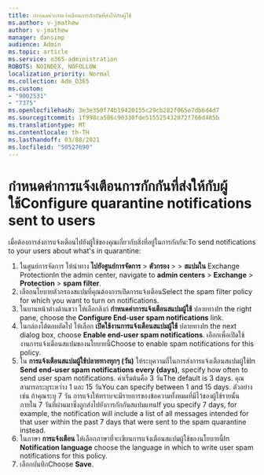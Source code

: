 ```yaml
---
title: กําหนดค่าการแจ้งเตือนการกักกันที่ส่งให้กับผู้ใช้
ms.author: v-jmathew
author: v-jmathew
manager: dansimp
audience: Admin
ms.topic: article
ms.service: o365-administration
ROBOTS: NOINDEX, NOFOLLOW
localization_priority: Normal
ms.collection: Adm_O365
ms.custom:
- "9002531"
- "7375"
ms.openlocfilehash: 3e3e350f74b19420155c29cb282f065e7db6d4d7
ms.sourcegitcommit: 1f998ca586c90330fde515525432072f766d485b
ms.translationtype: MT
ms.contentlocale: th-TH
ms.lasthandoff: 03/08/2021
ms.locfileid: "50527690"
---
```

# <a name="configure-quarantine-notifications-sent-to-users"></a><span data-ttu-id="fa614-102">กําหนดค่าการแจ้งเตือนการกักกันที่ส่งให้กับผู้ใช้</span><span class="sxs-lookup"><span data-stu-id="fa614-102">Configure quarantine notifications sent to users</span></span>

<span data-ttu-id="fa614-103">เมื่อต้องการส่งการแจ้งเตือนไปยังผู้ใช้ของคุณเกี่ยวกับสิ่งที่อยู่ในการกักกัน:</span><span class="sxs-lookup"><span data-stu-id="fa614-103">To send notifications to your users about what's in quarantine:</span></span>

1. <span data-ttu-id="fa614-104">ในศูนย์การจัดการ ให้นําทาง **ไปยังศูนย์การจัดการ**  >  **ตัวกรอง**  >    >  **สแปมใน** Exchange Protection</span><span class="sxs-lookup"><span data-stu-id="fa614-104">In the admin center, navigate to **admin centers** > **Exchange** > **Protection** > **spam filter**.</span></span>
2. <span data-ttu-id="fa614-105">เลือกนโยบายตัวกรองสแปมที่คุณต้องการเปิดการแจ้งเตือน</span><span class="sxs-lookup"><span data-stu-id="fa614-105">Select the spam filter policy for which you want to turn on notifications.</span></span>
3. <span data-ttu-id="fa614-106">ในบานหน้าต่างด้านขวา ให้เลือกลิงก์ **กําหนดค่าการแจ้งเตือนสแปมผู้ใช้** ปลายทาง</span><span class="sxs-lookup"><span data-stu-id="fa614-106">In the right pane, choose the **Configure End-user spam notifications** link.</span></span>
4. <span data-ttu-id="fa614-107">ในกล่องโต้ตอบถัดไป ให้เลือก **เปิดใช้งานการแจ้งเตือนสแปมผู้ใช้** ปลายทาง</span><span class="sxs-lookup"><span data-stu-id="fa614-107">In the next dialog box, choose **Enable end-user spam notifications**.</span></span> <span data-ttu-id="fa614-108">เลือกเพื่อเปิดใช้งานการแจ้งเตือนสแปมของนโยบายนี้</span><span class="sxs-lookup"><span data-stu-id="fa614-108">Choose to enable spam notifications for this policy.</span></span>
5. <span data-ttu-id="fa614-109">ใน **การแจ้งเตือนสแปมผู้ใช้ปลายทางทุกๆ (วัน)** ให้ระบุความถี่ในการส่งการแจ้งเตือนสแปมผู้ใช้</span><span class="sxs-lookup"><span data-stu-id="fa614-109">In **Send end-user spam notifications every (days)**, specify how often to send user spam notifications.</span></span> <span data-ttu-id="fa614-110">ค่าเริ่มต้นคือ 3 วัน</span><span class="sxs-lookup"><span data-stu-id="fa614-110">The default is 3 days.</span></span> <span data-ttu-id="fa614-111">คุณสามารถระบุระหว่าง 1 และ 15 วัน</span><span class="sxs-lookup"><span data-stu-id="fa614-111">You can specify between 1 and 15 days.</span></span> <span data-ttu-id="fa614-112">ตัวอย่างเช่น ถ้าคุณระบุ 7 วัน การแจ้งให้ทราบจะมีรายการของข้อความทั้งหมดที่มีไว้ของผู้ใช้รายนั้นภายใน 7 วันที่ผ่านมาซึ่งถูกส่งไปยังการกักกันสแปมแทน</span><span class="sxs-lookup"><span data-stu-id="fa614-112">If you specify 7 days, for example, the notification will include a list of all messages intended for that user within the past 7 days that were sent to the spam quarantine instead.</span></span>
6. <span data-ttu-id="fa614-113">ในภาษา **การแจ้งเตือน** ให้เลือกภาษาที่จะเขียนการแจ้งเตือนสแปมผู้ใช้ของนโยบายนี้</span><span class="sxs-lookup"><span data-stu-id="fa614-113">In **Notification language** choose the language in which to write user spam notifications for this policy.</span></span>
7. <span data-ttu-id="fa614-114">เลือกบันทึก</span><span class="sxs-lookup"><span data-stu-id="fa614-114">Choose **Save**.</span></span>
